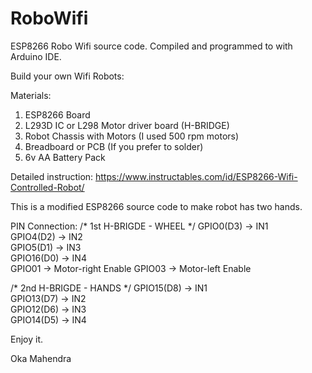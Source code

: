# RoboWifi
ESP8266 Robo Wifi source code.
Compiled and programmed to with Arduino IDE. 

Build your own Wifi Robots:

Materials:
1. ESP8266 Board
2. L293D IC or L298 Motor driver board (H-BRIDGE)
3. Robot Chassis with Motors (I used 500 rpm motors)
4. Breadboard or PCB (If you prefer to solder)
5. 6v AA Battery Pack 

Detailed instruction:
https://www.instructables.com/id/ESP8266-Wifi-Controlled-Robot/

This is a modified ESP8266 source code to make robot has two hands.

PIN Connection:
/* 1st H-BRIGDE - WHEEL */
GPIO0(D3) -> IN1  
GPIO4(D2) -> IN2  
GPIO5(D1) -> IN3   
GPIO16(D0) -> IN4   
GPIO01 -> Motor-right Enable
GPIO03 -> Motor-left Enable 

/* 2nd H-BRIGDE - HANDS */
GPIO15(D8) -> IN1  
GPIO13(D7) -> IN2  
GPIO12(D6) -> IN3   
GPIO14(D5) -> IN4   


Enjoy it. 

Oka Mahendra
